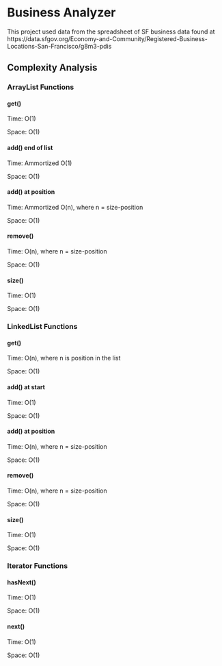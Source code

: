 <h1>Business Analyzer</h1>
<p>This project used data from the spreadsheet of SF business data found at https://data.sfgov.org/Economy-and-Community/Registered-Business-Locations-San-Francisco/g8m3-pdis</p>
<h2>Complexity Analysis</h2>
<h3>ArrayList Functions</h3>
<h4>get()</h4>
<p>Time: O(1)</p><p>Space: O(1)</p>
<h4>add() end of list</h4>
<p>Time: Ammortized O(1)</p>
<p>Space: O(1)</p>
<h4>add() at position</h4>
<p>Time: Ammortized O(n), where n = size-position</p>
<p>Space: O(1)</p>
<h4>remove()</h4>
<p>Time: O(n), where n = size-position</p>
<p>Space: O(1)</p>
<h4>size()</h4>
<p>Time: O(1)</p>
<p>Space: O(1)</p>
<h3>LinkedList Functions</h3>
<h4>get()</h4>
<p>Time: O(n), where n is position in the list</p>
<p>Space: O(1)</p>
<h4>add() at start</h4>
<p>Time: O(1)</p>
<p>Space: O(1)</p>
<h4> add() at position</h4>
<p>Time: O(n), where n = size-position</p>
<p>Space: O(1)</p>
<h4>remove()</h4>
<p>Time: O(n), where n = size-position</p>
<p>Space: O(1)</p>
<h4>size()</h4>
<p>Time: O(1)</p>
<p>Space: O(1)</p>
<h3>Iterator Functions</h3>
<h4>hasNext()</h4>
<p>Time: O(1)</p>
<p>Space: O(1)</p>
<h4>next()</h4>
<p>Time: O(1)</p>
<p>Space: O(1)</p>




